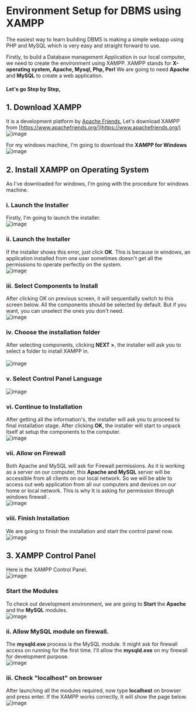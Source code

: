 
# Environment Setup for DBMS using XAMPP

The easiest way to learn building DBMS is making a simple webapp using PHP and MySQL which is very easy and straight forward to use.

Firstly, to build a Database management Application in our local computer, we need to create the environment using XAMPP.
XAMPP stands for **X-operating system, Apache, Mysql, Php, Perl**
We are going to need **Apache** and **MySQL** to create a web application.

#### Let's go Step by Step,

## 1. Download XAMPP 

It is a development platform by [Apache Friends.](https://www.apachefriends.org/) 
Let's download XAMPP from [https://www.apachefriends.org/](https://www.apachefriends.org/)
</br>
![image](https://user-images.githubusercontent.com/19222272/216757300-278e3604-9ec2-48ad-ad0d-897c42dd8908.png)

For my windows machine, I'm going to download the **XAMPP for Windows** 
</br>
![image](https://user-images.githubusercontent.com/19222272/216757484-7cbaa71d-3e87-4ef9-ac71-702811d5efbb.png)



## 2. Install XAMPP on Operating System
As I've downloaded for windows, I'm going with the procedure for windows machine.
### i. Launch the Installer
Firstly, I'm going to launch the installer. 
</br>
![image](https://user-images.githubusercontent.com/19222272/216757707-e01569a6-91b9-4509-8654-a5f72fceaaab.png)


### ii. Launch the Installer
If the installer shows this error, just click **OK**. This is because in windows, an application installed from one user sometimes doesn't get all the permissions to operate perfectly on the system. 
</br>
![image](https://user-images.githubusercontent.com/19222272/216757918-615c916d-f979-43ab-a9a9-0de79633d863.png)

### iii. Select Components to Install
After clicking OK on previous screen, it will sequentially switch to this screen below. All the components should be selected by default. But if you want, you can unselect the ones you don't need.
</br>
![image](https://user-images.githubusercontent.com/19222272/216758190-3f67515f-2252-4b03-964d-a47f828fda9f.png)

### iv. Choose the installation folder
After selecting components, clicking **NEXT >**, the installer will ask you to select a folder to install XAMPP in.   
</br>
![image](https://user-images.githubusercontent.com/19222272/216758603-d4f010db-bfaf-4bf4-8136-f87f736e632b.png)

### v. Select Control Panel Language

![image](https://user-images.githubusercontent.com/19222272/216758700-c1d27199-64d2-4bc2-9356-3f448fb956f4.png)

### vi. Continue to Installation
After getting all the information's, the installer will ask you to proceed to final installation stage. After clicking **OK**, the installer will start to unpack itself at setup the components to the computer. 
</br>
![image](https://user-images.githubusercontent.com/19222272/216758754-59e19c3a-0d59-4055-8be0-9d915aff7857.png)


### vii. Allow on Firewall

Both Apache and MySQL will ask for Firewall permissions. As it is working as a server on our computer, this **Apache and MySQL** server will be accessible from all clients on our local network. So we will be able to access out web application from all our computers and devices on our home or local network. 
This is why It is asking for permission through windows firewall .
</br>
![image](https://user-images.githubusercontent.com/19222272/216759019-ad9c1762-77b6-4fe5-a8b2-df95a61f93fa.png)

### viii. Finish Installation
We are going to finish the installation and start the control panel now.
</br>
![image](https://user-images.githubusercontent.com/19222272/216759173-e514d089-2053-4264-aa39-c7bd6abb7ac7.png)



## 3. XAMPP Control Panel
Here is the XAMPP Control Panel. 
</br>
![image](https://user-images.githubusercontent.com/19222272/216759230-9349b4d7-0bc9-4678-b42f-d209d5c5f6af.png)

### Start the Modules
To check out development environment, we are going to **Start** the **Apache** and the **MySQL** modules.
</br>
![image](https://user-images.githubusercontent.com/19222272/216759315-c020fc3e-5dc5-4f30-a79d-5ba0476ddcec.png)

### ii. Allow MySQL module on firewall.
The **mysqld.exe** process is the MySQL module. It might ask for firewall access on running for the first time. I'll allow the **mysqld.exe** on my firewall for development purpose.
</br>
![image](https://user-images.githubusercontent.com/19222272/216759385-ee476fa1-4106-4227-8ca5-c573090b46a1.png)


### iii. Check "localhost" on browser
After launching all the modules required, now type **localhost** on browser and press enter. If the XAMPP works correctly, It will show the page below.
</br>
![image](https://user-images.githubusercontent.com/19222272/216759484-56b85b2a-5e07-4b98-99d5-91e9a54b3fd5.png)


